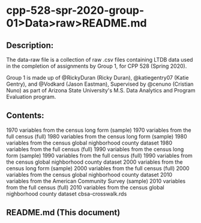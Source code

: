 # cpp-528-spr-2020-group-01>Data>raw>README.md

## Description:

The data-raw file is a collection of raw .csv files containing LTDB data used in the completion of assignments by Group 1, for CPP 528 (Spring 2020). 

Group 1 is made up of @RickyDuran (Ricky Duran), @katiegentry07 (Katie Gentry), and @Vodkard (Jason Eastman), Supervised by @cenuno (Cristian Nuno) as part of Arizona State University's M.S. Data Analytics and Program Evaluation program.

## Contents:

1970 variables from the census long form (sample)
1970 variables from the full census (full)
1980 variables from the census long form (sample)
1980 variables from the census global nighborhood county dataset
1980 variables from the full census (full)
1990 variables from the census long form (sample)
1990 variables from the full census (full)
1990 variables from the census global nighborhood county dataset
2000 variables from the census long form (sample)
2000 variables from the full census (full)
2000 variables from the census global nighborhood county dataset
2010 variables from the American Community Survey (sample)
2010 variables from the full census (full)
2010 variables from the census global nighborhood county dataset
cbsa-crosswalk.rds

## README.md (This document)